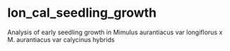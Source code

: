# lon_cal_seedling_growth
Analysis of early seedling growth in Mimulus aurantiacus var longiflorus x M. aurantiacus var calycinus hybrids
